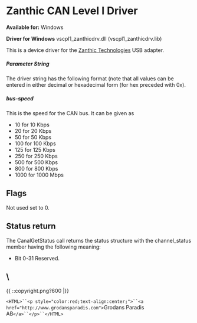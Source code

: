 # Zanthic CAN Level I Driver

**Available for:** Windows

**Driver for Windows** vscpl1_zanthicdrv.dll (vscpl1_zanthicdrv.lib)

This is a device driver for the [Zanthic Technologies](http://www.zanthic.com/products.htm) USB adapter. 

##### Parameter String

The driver string has the following format (note that all values can be entered in either decimal or hexadecimal form (for hex preceded with 0x).

##### bus-speed

This is the speed for the CAN bus. It can be given as 

   * 10 for 10 Kbps 
   * 20 for 20 Kbps 
   * 50 for 50 Kbps 
   * 100 for 100 Kbps 
   * 125 for 125 Kbps
   * 250 for 250 Kbps
   * 500 for 500 Kbps 
   * 800 for 800 Kbps 
   * 1000 for 1000 Mbps

## Flags

Not used set to 0.

## Status return

The CanalGetStatus call returns the status structure with the channel_status member having the following meaning:

   * Bit 0-31 Reserved.

\\ 
----
{{  ::copyright.png?600  |}}

`<HTML>``<p style="color:red;text-align:center;">``<a href="http://www.grodansparadis.com">`Grodans Paradis AB`</a>``</p>``</HTML>`
